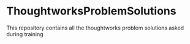 # ThoughtworksProblemSolutions
This repository contains all the thoughtworks problem solutions asked during training
